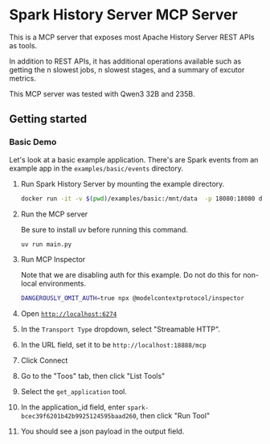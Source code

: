 
# Spark History Server MCP Server

This is a MCP server that exposes most Apache History Server REST APIs as tools. 

In addition to REST APIs, it has additional operations available such as getting the n slowest jobs, n slowest stages, and a summary of excutor metrics.

This MCP server was tested with Qwen3 32B and 235B.

## Getting started

### Basic Demo

Let's look at a basic example application. There's are Spark events from an example app in the `examples/basic/events` directory.

1. Run Spark History Server by mounting the example directory.

    ```bash
    docker run -it -v $(pwd)/examples/basic:/mnt/data  -p 18080:18080 docker.io/apache/spark:3.5.5 /opt/java/openjdk/bin/java -cp '/opt/spark/conf:/opt/spark/jars/*' -Xmx1g org.apache.spark.deploy.history.HistoryServer --properties-file /mnt/data/history-server.conf
    ```
2. Run the MCP server

    Be sure to install uv before running this command.

    ```bash
    uv run main.py
    ```
3. Run MCP Inspector

    Note that we are disabling auth for this example. Do not do this for non-local environments.

    ```bash
    DANGEROUSLY_OMIT_AUTH=true npx @modelcontextprotocol/inspector
    ```
4. Open [`http://localhost:6274`](http://localhost:6274)
6. In the `Transport Type` dropdown, select "Streamable HTTP".
5. In the URL field, set it to be `http://localhost:18888/mcp`
7. Click Connect
8. Go to the "Toos" tab, then click "List Tools"
9. Select the `get_application` tool.
10. In the application_id field, enter `spark-bcec39f6201b42b9925124595baad260`, then click "Run Tool"
11. You should see a json payload in the output field.


